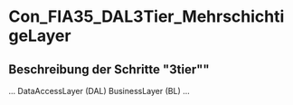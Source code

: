 ﻿# Con_FIA35_DAL3Tier_MehrschichtigeLayer
## Beschreibung der Schritte "3tier""



...
DataAccessLayer (DAL) BusinessLayer (BL)
...